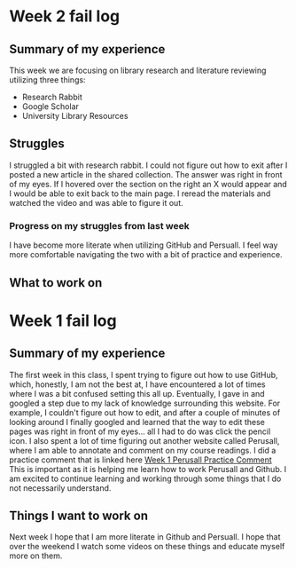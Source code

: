 # Week 2 fail log
## Summary of my experience
This week we are focusing on library research and literature reviewing utilizing three things:
- Research Rabbit
- Google Scholar
- University Library Resources
## Struggles
I struggled a bit with research rabbit. I could not figure out how to exit after I posted a new article in the shared collection. The answer was right in front of my eyes. If I hovered over the section on the right an X would appear and I would be able to exit back to the main page. I reread the materials and watched the video and was able to figure it out.
### Progress on my struggles from last week
I have become more literate when utilizing GitHub and Persuall. I feel way more comfortable navigating the two with a bit of practice and experience.
## What to work on











# Week 1 fail log
## Summary of my experience
The first week in this class, I spent trying to figure out how to use GitHub, which, honestly, I am not the best at, I have encountered a lot of times where I was a bit confused setting this all up. Eventually, I gave in and googled a step due to my lack of knowledge surrounding this website. For example, I couldn't figure out how to edit, and after a couple of minutes of looking around I finally googled and learned that the way to edit these pages was right in front of my eyes... all I had to do was click the pencil icon. 
I also spent a lot of time figuring out another website called Perusall, where I am able to annotate and comment on my course readings. I did a practice comment that is linked here [Week 1 Perusall Practice Comment](https://app.perusall.com/courses/fall-2025-anthropology-of-science-and-technology-anth-410r-950/digital-anthropology-syllabus-553064581?annotationId=ZyuyYExzhnp3Qqngx.) This is important as it is helping me learn how to work Perusall and Github. I am excited to continue learning and working through some things that I do not necessarily understand. 
## Things I want to work on
Next week I hope that I am more literate in Github and Persuall. I hope that over the weekend I watch some videos on these things and educate myself more on them.


